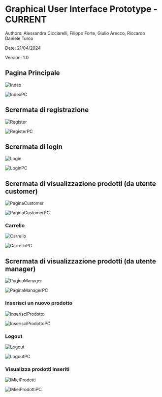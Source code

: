 # Graphical User Interface Prototype - CURRENT

Authors: Alessandra Cicciarelli, Filippo Forte, Giulio Arecco, Riccardo Daniele Turco

Date: 21/04/2024

Version: 1.0

## Pagina Principale

![Index](/img/Index.png)

![IndexPC](/img/IndexPC.png)

## Scrermata di registrazione

![Register](/img/Register.png)

![RegisterPC](/img/RegisterPC.png)

## Scrermata di login

![Login](/img/Login.png)

![LoginPC](/img/LoginPC.png)

## Scrermata di visualizzazione prodotti (da utente customer)

![PaginaCustomer](/img/PaginaCustomer.png)

![PaginaCustomerPC](/img/PaginaCustomerPC.png)

### Carrello

![Carrello](/img/Carrello.png)

![CarrelloPC](/img/CarrelloPC.png)

## Scrermata di visualizzazione prodotti (da utente manager)

![PaginaManager](/img/PaginaManager.png)

![PaginaManagerPC](/img/PaginaManagerPC.png)

### Inserisci un nuovo prodotto

![InserisciProdotto](/img/InserisciProdotto.png)

![InserisciProdottoPC](/img/InserisciProdottoPC.png)

### Logout

![Logout](/img/Logout.png)

![LogoutPC](/img/LogoutPC.png)

### Visualizza prodotti inseriti

![IMieiProdotti](/img/IMieiProdotti.png)

![IMieiProdottiPC](/img/IMieiProdottiPC.png)

